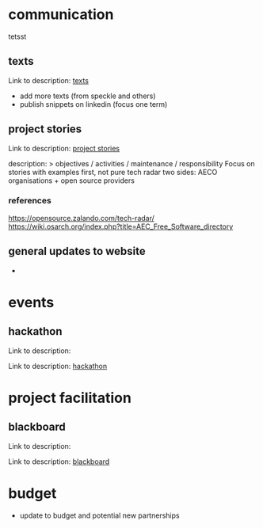# communication

tetsst

## texts

Link to description: [texts](descriptions/texts.md)

- add more texts (from speckle and others)
- publish snippets on linkedin (focus one term)

## project stories

Link to description: [project stories](descriptions/project-stories.md)

description: > objectives / activities / maintenance / responsibility
Focus on stories with examples first, not pure tech radar
two sides: AECO organisations + open source providers

### references

https://opensource.zalando.com/tech-radar/
https://wiki.osarch.org/index.php?title=AEC_Free_Software_directory

## general updates to website

-

# events

## hackathon

Link to description:

Link to description: [hackathon](descriptions/hackathon.md)

# project facilitation

## blackboard

Link to description:

Link to description: [blackboard](descriptions/blackboard.md)

# budget

- update to budget and potential new partnerships
